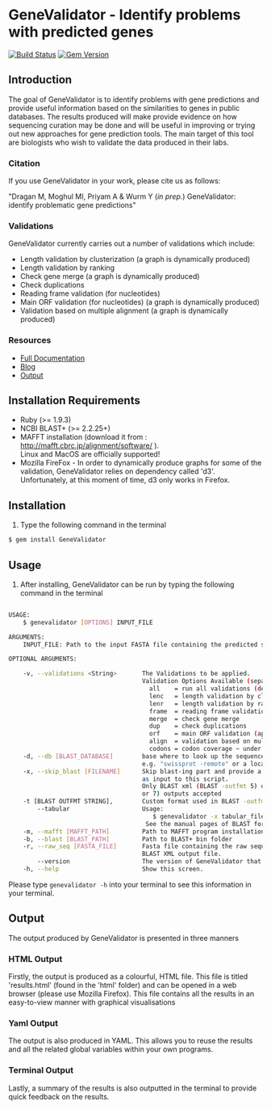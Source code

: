 # GeneValidator - Identify problems with predicted genes 

[![Build Status](https://travis-ci.org/monicadragan/GeneValidator.svg?branch=alpha)](https://travis-ci.org/monicadragan/GeneValidator)
[![Gem Version](https://badge.fury.io/rb/GeneValidator.svg)](http://badge.fury.io/rb/GeneValidator)

## Introduction
The goal of GeneValidator is to identify problems with gene predictions and provide useful information based on the similarities to genes in public databases. The results produced will make provide evidence on how sequencing curation may be done and will be useful in improving or trying out new approaches for gene prediction tools. The main target of this tool are biologists who wish to validate the data produced in their labs.

### Citation
If you use GeneValidator in your work, please cite us as follows:

"Dragan M, Moghul MI, Priyam A & Wurm Y (<em>in prep.</em>) GeneValidator: identify problematic gene predictions"


### Validations
GeneValidator currently carries out a number of validations which include:
* Length validation by clusterization (a graph is dynamically produced)
* Length validation by ranking
* Check gene merge (a graph is dynamically produced)
* Check duplications
* Reading frame validation (for nucleotides)
* Main ORF validation (for nucleotides) (a graph is dynamically produced)
* Validation based on multiple alignment (a graph is dynamically produced)

### Resources

* [Full Documentation](http://swarm.cs.pub.ro/~mdragan/gsoc2013/genevalidator/all_validations_prot.fasta.html/doc/about.html)
* [Blog](http://gene-prediction.blogspot.ro/)
* [Output](http://swarm.cs.pub.ro/~mdragan/gsoc2013/genevalidator/)

## Installation Requirements
* Ruby (>= 1.9.3)
* NCBI BLAST+ (>= 2.2.25+)
* MAFFT installation (download it from : http://mafft.cbrc.jp/alignment/software/ ).<br>
Linux and MacOS are officially supported!
* Mozilla FireFox - In order to dynamically produce graphs for some of the validation, GeneValidator relies on dependency called 'd3'. Unfortunately, at this moment of time, d3 only works in Firefox.


## Installation
1. Type the following command in the terminal

```bash
$ gem install GeneValidator
```


## Usage 
1. After installing, GeneValidator can be run by typing the following command in the terminal

```bash

USAGE:
    $ genevalidator [OPTIONS] INPUT_FILE

ARGUMENTS:
    INPUT_FILE: Path to the input FASTA file containing the predicted sequences.

OPTIONAL ARGUMENTS:

    -v, --validations <String>       The Validations to be applied.
                                     Validation Options Available (separated by coma):
                                       all    = run all validations (default)
                                       lenc   = length validation by clusterization
                                       lenr   = length validation by ranking
                                       frame  = reading frame validation
                                       merge  = check gene merge
                                       dup    = check duplications
                                       orf    = main ORF validation (applicable for nucleotides)
                                       align  = validation based on multiple alignment
                                       codons = codon coverage ~ under development
    -d, --db [BLAST_DATABASE]        base where to look up the sequences
                                     e.g. "swissprot -remote" or a local BLAST database
    -x, --skip_blast [FILENAME]      Skip blast-ing part and provide a blast xml or tabular output
                                     as input to this script.
                                     Only BLAST xml (BLAST -outfmt 5) or basic tabular (BLAST -outfmt 6
                                     or 7) outputs accepted
    -t [BLAST OUTFMT STRING],        Custom format used in BLAST -outfmt argument
        --tabular                    Usage:
                                        $ genevalidator -x tabular_file -t "slen qstart qend" INPUT_FILE
                                      See the manual pages of BLAST for more details
    -m, --mafft [MAFFT_PATH]         Path to MAFFT program installation
    -b, --blast [BLAST_PATH]         Path to BLAST+ bin folder
    -r, --raw_seq [FASTA_FILE]       Fasta file containing the raw sequences of each of the BLAST hits in
                                     BLAST XML output file.
        --version                    The version of GeneValidator that you are running.
    -h, --help                       Show this screen.

```

Please type `genevalidator -h` into your terminal to see this information in your terminal. 

## Output
The output produced by GeneValidator is presented in three manners

### HTML Output
Firstly, the output is produced as a colourful, HTML file. This file is titled 'results.html' (found in the 'html' folder) and can be opened in a web browser (please use Mozilla Firefox). This file contains all the results in an easy-to-view manner with graphical visualisations 

### Yaml Output
The output is also produced in YAML. This allows you to reuse the results and all the related global variables within your own programs.

### Terminal Output
Lastly, a summary of the results is also outputted in the terminal to provide quick feedback on the results.
